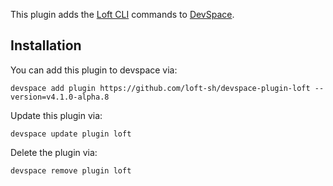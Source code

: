 This plugin adds the [Loft CLI](https://github.com/loft-sh/loft) commands to [DevSpace](https://github.com/loft-sh/devspace). 

## Installation

You can add this plugin to devspace via:
```
devspace add plugin https://github.com/loft-sh/devspace-plugin-loft --version=v4.1.0-alpha.8
```

Update this plugin via:
```
devspace update plugin loft
```

Delete the plugin via:
```
devspace remove plugin loft
```
